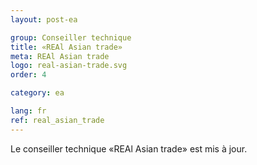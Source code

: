 ```yaml
---
layout: post-ea

group: Conseiller technique
title: «REAl Asian trade»
meta: REAl Asian trade
logo: real-asian-trade.svg
order: 4

category: ea

lang: fr
ref: real_asian_trade
---
```


Le conseiller technique «REAl Asian trade» est mis à jour.